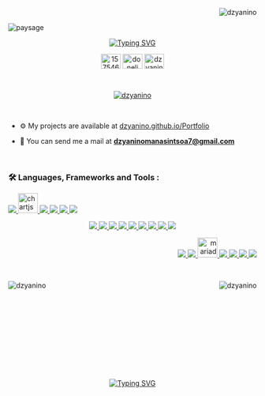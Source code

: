 <p align="right"> <img src="https://komarev.com/ghpvc/?username=dzyanino&label=Profile%20views&color=0e75b6&style=flat" alt="dzyanino" /> </p>


![paysage](https://github.com/Dzyanino/Dzyanino/assets/111046359/cb70dc5c-ebe1-4e7b-9a88-f84c25a90d99)


<p align="center">
<a href="https://git.io/typing-svg"><img src="https://readme-typing-svg.demolab.com?font=Montserrat+Alternates&weight=600&size=28&duration=3500&pause=1500&color=00F77F&center=true&random=false&width=435&lines=Hi+there+%E2%B8%9C(%CB%99%EA%92%B3%E2%80%8B%CB%99+);I'm+Dzyanino;A+web+and+desktop+developer" alt="Typing SVG" /></a>
</p>
<p align="center">
<a href="https://stackoverflow.com/users/15754682" target="blank"><img align="center" src="https://raw.githubusercontent.com/rahuldkjain/github-profile-readme-generator/master/src/images/icons/Social/stack-overflow.svg" alt="15754682" height="30" width="40" /></a>
<a href="https://fb.com/donelidzyanino.manasintsoa" target="blank"><img align="center" src="https://raw.githubusercontent.com/rahuldkjain/github-profile-readme-generator/master/src/images/icons/Social/facebook.svg" alt="doneli dzyanino" height="30" width="40" /></a>
<a href="https://www.hackerrank.com/dzyanino" target="blank"><img align="center" src="https://raw.githubusercontent.com/rahuldkjain/github-profile-readme-generator/master/src/images/icons/Social/hackerrank.svg" alt="dzyanino" height="30" width="40" /></a>
</p>

<br />

<p align="center">
  <a href="https://github.com/ryo-ma/github-profile-trophy">
    <img src="https://github-profile-trophy.vercel.app/?username=dzyanino&theme=dracula&row=2&column=3&margin-w=15&margin-h=15&no-frame=true" alt="dzyanino" />
  </a>
</p>

<br />

- ⚙️ My projects are available at [dzyanino.github.io/Portfolio](dzyanino.github.io/Portfolio)

- 📧 You can send me a mail at **dzyaninomanasintsoa7@gmail.com**

<br />

<h3 align="left">🛠️ Languages, Frameworks and Tools :</h3>

<p align="left">
  <a href="https://getbootstrap.com" target="_blank" rel="noreferrer">
    <img src="https://skillicons.dev/icons?i=bootstrap" />
  </a>
  <a href="https://www.chartjs.org" target="_blank" rel="noreferrer">
    <img src="https://www.chartjs.org/media/logo-title.svg" alt="chartjs" width="40" height="40"/>
  </a>
  <a href="https://www.qt.io/" target="_blank" rel="noreferrer">
    <img src="https://skillicons.dev/icons?i=qt" />
  </a>
  <a href="https://sass-lang.com" target="_blank" rel="noreferrer">
    <img src="https://skillicons.dev/icons?i=sass" />
  </a>
  <a href="https://tailwindcss.com/" target="_blank" rel="noreferrer">
    <img src="https://skillicons.dev/icons?i=tailwind" />
  </a>
  <a href="https://vuetifyjs.com/en/" target="_blank" rel="noreferrer">
    <img src="https://skillicons.dev/icons?i=vuetify" />
  </a>
</p>
<p align="center">
  <a href="https://www.w3schools.com/cs/" target="_blank" rel="noreferrer">
    <img src="https://skillicons.dev/icons?i=cs" />
  </a>
  <a href="https://expressjs.com" target="_blank" rel="noreferrer">
    <img src="https://skillicons.dev/icons?i=expressjs" />
  </a>
  <a href="https://www.java.com" target="_blank" rel="noreferrer">
    <img src="https://skillicons.dev/icons?i=java" />
  </a>
  <a href="https://developer.mozilla.org/en-US/docs/Web/JavaScript" target="_blank" rel="noreferrer">
    <img src="https://skillicons.dev/icons?i=javascript" />
  </a>
  <a href="https://laravel.com/" target="_blank" rel="noreferrer">
    <img src="https://skillicons.dev/icons?i=laravel" />
  </a>
  <a href="https://nodejs.org" target="_blank" rel="noreferrer">
    <img src="https://skillicons.dev/icons?i=nodejs" />
  </a>
  <a href="https://nuxt.com/" target="_blank" rel="noreferrer">
    <img src="https://skillicons.dev/icons?i=nuxt" />
  </a>
  <a href="https://www.php.net" target="_blank" rel="noreferrer">
    <img src="https://skillicons.dev/icons?i=php" />
  </a>
  <a href="https://vuejs.org/" target="_blank" rel="noreferrer">
    <img src="https://skillicons.dev/icons?i=vue" />
  </a>
</p>
<p align="right">
  <a href="https://git-scm.com/" target="_blank" rel="noreferrer">
    <img src="https://skillicons.dev/icons?i=git" />
  </a>
  <a href="https://www.linux.org/" target="_blank" rel="noreferrer">
    <img src="https://skillicons.dev/icons?i=linux" />
  </a>
  <a href="https://mariadb.org/" target="_blank" rel="noreferrer">
    <img src="https://www.vectorlogo.zone/logos/mariadb/mariadb-icon.svg" alt="mariadb" width="40" height="40"/>
    </a>
  <a href="https://www.mongodb.com/" target="_blank" rel="noreferrer">
    <img src="https://skillicons.dev/icons?i=mongodb" />
  </a>
  <a href="https://www.mysql.com/" target="_blank" rel="noreferrer">
    <img src="https://skillicons.dev/icons?i=mysql" />
  </a>
  <a href="https://www.postgresql.org" target="_blank" rel="noreferrer">
    <img src="https://skillicons.dev/icons?i=postgresql" />
  </a>
  <a href="https://www.sqlite.org/" target="_blank" rel="noreferrer">
    <img src="https://skillicons.dev/icons?i=sqlite" />
  </a>
</p>

<br />

<div>
  <p><img align="left" src="https://github-readme-stats.vercel.app/api/top-langs?username=dzyanino&show_icons=true&locale=en&layout=compact" alt="dzyanino" /></p>
  <p>&nbsp;<img align="right" src="https://github-readme-stats.vercel.app/api?username=dzyanino&show_icons=true&locale=en" alt="dzyanino" /></p><br />
</div>

<br />
<br />
<br />
<br />
<br />
<br />
<br />
<br />

<p align="center">
<a href="https://git.io/typing-svg"><img src="https://readme-typing-svg.demolab.com?font=Montserrat+Alternates&weight=600&size=28&duration=3500&pause=1500&color=00F77F&center=true&random=false&width=435&lines=Got+a+problem+to+solve+%3F;I+can+help+right+away" alt="Typing SVG" /></a>
</p>



